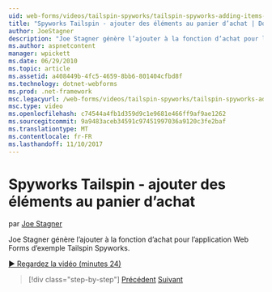 ```yaml
---
uid: web-forms/videos/tailspin-spyworks/tailspin-spyworks-adding-items-to-the-shopping-cart
title: "Spyworks Tailspin - ajouter des éléments au panier d’achat | Documents Microsoft"
author: JoeStagner
description: "Joe Stagner génère l’ajouter à la fonction d’achat pour l’application Web Forms d’exemple Tailspin Spyworks."
ms.author: aspnetcontent
manager: wpickett
ms.date: 06/29/2010
ms.topic: article
ms.assetid: a408449b-4fc5-4659-8bb6-801404cfbd8f
ms.technology: dotnet-webforms
ms.prod: .net-framework
msc.legacyurl: /web-forms/videos/tailspin-spyworks/tailspin-spyworks-adding-items-to-the-shopping-cart
msc.type: video
ms.openlocfilehash: c74544a4fb1d359d9c1e9681e466ff9af9ae1262
ms.sourcegitcommit: 9a9483aceb34591c97451997036a9120c3fe2baf
ms.translationtype: MT
ms.contentlocale: fr-FR
ms.lasthandoff: 11/10/2017
---
```

<a name="tailspin-spyworks---adding-items-to-the-shopping-cart"></a>Spyworks Tailspin - ajouter des éléments au panier d’achat
====================
par [Joe Stagner](https://github.com/JoeStagner)

Joe Stagner génère l’ajouter à la fonction d’achat pour l’application Web Forms d’exemple Tailspin Spyworks.

[&#9654; Regardez la vidéo (minutes 24)](https://channel9.msdn.com/Blogs/ASP-NET-Site-Videos/tailspin-spyworks-adding-items-to-the-shopping-cart)

>[!div class="step-by-step"]
[Précédent](tailspin-spyworks-display-per-product-details.md)
[Suivant](tailspin-spyworks-display-shopping-cart.md)
